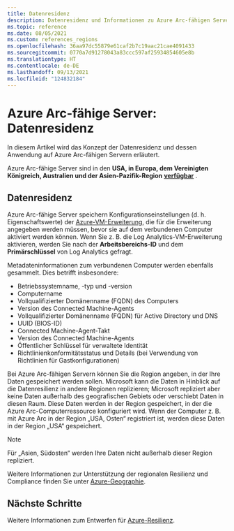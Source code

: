 ```yaml
---
title: Datenresidenz
description: Datenresidenz und Informationen zu Azure Arc-fähigen Servern.
ms.topic: reference
ms.date: 08/05/2021
ms.custom: references_regions
ms.openlocfilehash: 36aa97dc55879e61caf2b7c19aac21cae4091433
ms.sourcegitcommit: 0770a7d91278043a83ccc597af25934854605e8b
ms.translationtype: HT
ms.contentlocale: de-DE
ms.lasthandoff: 09/13/2021
ms.locfileid: "124832184"
---
```

# <a name="azure-arc-enabled-servers-data-residency"></a>Azure Arc-fähige Server: Datenresidenz

In diesem Artikel wird das Konzept der Datenresidenz und dessen Anwendung auf Azure Arc-fähigen Servern erläutert.

Azure Arc-fähige Server sind in den **USA, in Europa, dem Vereinigten Königreich, Australien und der Asien-Pazifik-Region** **[verfügbar](https://azure.microsoft.com/global-infrastructure/services/?products=azure-arc)** .

## <a name="data-residency"></a>Datenresidenz

Azure Arc-fähige Server speichern Konfigurationseinstellungen (d. h. Eigenschaftswerte) der [Azure-VM-Erweiterung](manage-vm-extensions.md), die für die Erweiterung angegeben werden müssen, bevor sie auf dem verbundenen Computer aktiviert werden können. Wenn Sie z. B. die Log Analytics-VM-Erweiterung aktivieren, werden Sie nach der **Arbeitsbereichs-ID** und dem **Primärschlüssel** von Log Analytics gefragt.

Metadateninformationen zum verbundenen Computer werden ebenfalls gesammelt. Dies betrifft insbesondere:

* Betriebssystemname, -typ und -version
* Computername
* Vollqualifizierter Domänenname (FQDN) des Computers
* Version des Connected Machine-Agents
* Vollqualifizierter Domänenname (FQDN) für Active Directory und DNS
* UUID (BIOS-ID)
* Connected Machine-Agent-Takt
* Version des Connected Machine-Agents
* Öffentlicher Schlüssel für verwaltete Identität
* Richtlinienkonformitätsstatus und Details (bei Verwendung von Richtlinien für Gastkonfigurationen)

Bei Azure Arc-fähigen Servern können Sie die Region angeben, in der Ihre Daten gespeichert werden sollen. Microsoft kann die Daten in Hinblick auf die Datenresilienz in andere Regionen replizieren; Microsoft repliziert aber keine Daten außerhalb des geografischen Gebiets oder verschiebt Daten in diesen Raum. Diese Daten werden in der Region gespeichert, in der die Azure Arc-Computerressource konfiguriert wird. Wenn der Computer z. B. mit Azure Arc in der Region „USA, Osten“ registriert ist, werden diese Daten in der Region „USA“ gespeichert.

> [!NOTE] 
> Für „Asien, Südosten“ werden Ihre Daten nicht außerhalb dieser Region repliziert. 

Weitere Informationen zur Unterstützung der regionalen Resilienz und Compliance finden Sie unter [Azure-Geographie](https://azure.microsoft.com/global-infrastructure/geographies/).

## <a name="next-steps"></a>Nächste Schritte

Weitere Informationen zum Entwerfen für [Azure-Resilienz](/azure/architecture/reliability/architect).
